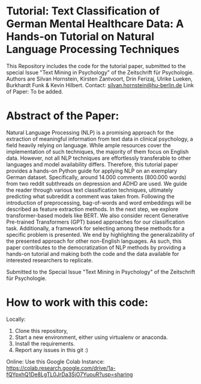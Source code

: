 # Tutorial: Text Classification of German Mental Healthcare Data: A Hands-on Tutorial on Natural Language Processing Techniques
This Repository includes the code for the tutorial paper, submitted to the special Issue "Text Mining in Psychology" of the Zeitschrift für Psychologie.
Authors are Silvan Hornstein, Kirsten Zantvoort, Drin Ferizaj, Ulrike Lueken, Burkhardt Funk & Kevin Hilbert.
Contact: silvan.hornstein@hu-berlin.de
Link of Paper: To be added.

# Abstract of the Paper:
Natural Language Processing (NLP) is a promising approach for the extraction of meaningful information from text data in clinical psychology, a field heavily relying on language. While ample resources cover the implementation of such techniques, the majority of them focus on English data. However, not all NLP techniques are effortlessly transferable to other languages and model availability differs. Therefore, this tutorial paper provides a hands-on Python guide for applying NLP on an exemplary German dataset. Specifically, around 14.000 comments (800.000 words) from two reddit subthreads on depression and ADHD are used. We guide the reader through various text classification techniques, ultimately predicting what subreddit a comment was taken from. Following the introduction of preprocessing, bag-of-words and word embeddings will be described as feature extraction methods. In the next step, we explore transformer-based models like BERT. We also consider recent Generative Pre-trained Transformers (GPT) based approaches for our classification task. Additionally, a framework for selecting among these methods for a specific problem is presented. We end by highlighting the generalizability of the presented approach for other non-English languages. As such, this paper contributes to the democratization of NLP methods by providing a hands-on tutorial and making both the code and the data available for interested researchers to replicate.

Submitted to the Special Issue "Text Mining in Psychology" of the Zeitschrift für Psychologie.

# How to work with this code:
Locally: 
1. Clone this repository,
2. Start a new environment, either using virtualenv or anaconda.
3. Install the requirements.
4. Report any issues in this git :)

Online:
Use this Google Colab Instance: https://colab.research.google.com/drive/1a-fQYpxhQ1De8LgTL0JrDa3SjO7YuouR?usp=sharing
